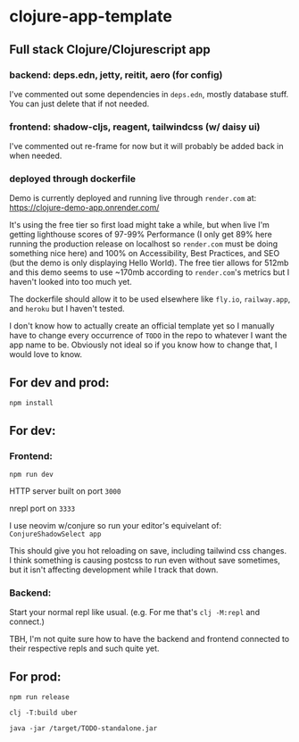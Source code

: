 # clojure-app-template
## Full stack Clojure/Clojurescript app
  ### backend: deps.edn, jetty, reitit, aero (for config)
  
  I've commented out some dependencies in `deps.edn`, mostly database stuff. You can just delete that if not needed.
  
  ### frontend: shadow-cljs, reagent, tailwindcss (w/ daisy ui)
  
  I've commented out re-frame for now but it will probably be added back in when needed.
  
  ### deployed through dockerfile 

Demo is currently deployed and running live through `render.com` at: https://clojure-demo-app.onrender.com/ 

It's using the free tier so first load might take a while, but when live I'm getting lighthouse scores of 97-99% Performance 
(I only get 89% here running the production release on localhost so `render.com` must be doing something nice here) 
and 100% on Accessibility, Best Practices, and SEO (but the demo is only displaying Hello World). 
The free tier allows for 512mb and this demo seems to use ~170mb according to `render.com`'s metrics but
I haven't looked into too much yet.

The dockerfile should allow it to be used elsewhere like `fly.io`, `railway.app`, and `heroku` but I haven't tested.

I don't know how to actually create an official template yet so I manually have to change every occurrence of `TODO` in the repo 
to whatever I want the app name to be. Obviously not ideal so if you know how to change that, I would love to know. 

## For dev and prod: 
  `npm install`

## For dev:
### Frontend: 
`npm run dev`

HTTP server built on port `3000`

nrepl port on `3333`

I use neovim w/conjure so run your editor's equivelant of: `ConjureShadowSelect app`

This should give you hot reloading on save, including tailwind css changes.
I think something is causing postcss to run even without save sometimes, but it isn't affecting development while I track that down.

### Backend:
Start your normal repl like usual. (e.g. For me that's `clj -M:repl` and connect.)

TBH, I'm not quite sure how to have the backend and frontend connected to their respective repls and such quite yet.

## For prod: 
`npm run release`

`clj -T:build uber`

`java -jar /target/TODO-standalone.jar`
